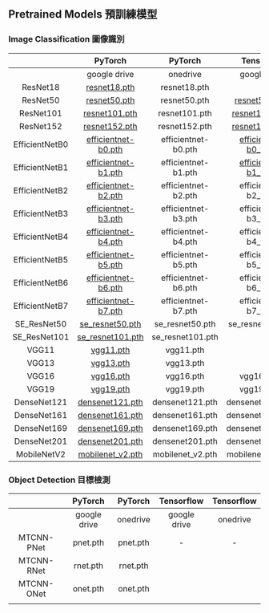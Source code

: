 ## Pretrained Models 預訓練模型





### Image Classification 圖像識別

|          |   PyTorch    |   PyTorch    |  Tensorflow  | Tensorflow |
| :------: | :----------: | :----------: | :----------: | :--------: |
|          | google drive |   onedrive   | google drive |  onedrive  |
| ResNet18 | [resnet18.pth](https://drive.google.com/open?id=156C4a0_nts8QbjCE8YWbA-QbvCnTrfb5) | resnet18.pth |      -       |     -      |
|ResNet50|[resnet50.pth](https://drive.google.com/open?id=1dYlgpFtqi87KDG54_db4ALWKLARxCWMS)|resnet50.pth|[resnet50_tf.pth](https://drive.google.com/open?id=1vReSW_l8fldyYQ6ay5HCYFGoMaGbdW2T)|resnet50_tf.pth|
|ResNet101|[resnet101.pth](https://drive.google.com/open?id=17moUOsGynsWALLHyv3yprHWbbDMrdiOP)|resnet101.pth|[resnet101_tf.pth](https://drive.google.com/open?id=13QYdFX3CvsNiegi-iUX1PUC0KKKgPNwr)|resnet101_tf.pth|
|ResNet152|[resnet152.pth](https://drive.google.com/open?id=1BIaHb7_qunUVvt4TDAwonSKI2jYg4Ybj)|resnet152.pth|[resnet152_tf.pth](https://drive.google.com/open?id=1TeVBB5ynW9E4_EgxIdjugLT8oaXnQH_c)|resnet152_tf.pth|
|EfficientNetB0|[efficientnet-b0.pth](https://drive.google.com/open?id=1bxnoDerzoNfiZZLft4ocD3DAgx4v6aTN)|efficientnet-b0.pth|[efficientnet-b0_tf.pth](https://drive.google.com/open?id=1pO4wRWY6N4e7U_7E2H-NhBPEF4MlR4ru)|efficientnet-b0_tf.pth|
|EfficientNetB1|[efficientnet-b1.pth](https://drive.google.com/open?id=1F3BtnAjmDz4G9RS9Q0hqU_K7WWXCni1G)|efficientnet-b1.pth|[efficientnet-b1_tf.pth](https://drive.google.com/open?id=1zCWDn4lwHCn4exAnGfBSPh9YHYTGdIYt)|efficientnet-b1_tf.pth|
|EfficientNetB2|[efficientnet-b2.pth](https://drive.google.com/open?id=1PjqhB7WJasF_hqOwYtSBNSXSGBY-cRLU)|efficientnet-b2.pth|efficientnet-b2_tf.pth|efficientnet-b2_tf.pth|
|EfficientNetB3|[efficientnet-b3.pth](https://drive.google.com/open?id=11tMxdYdFfaEREwnESO4cwjtcoEB42zB_)|efficientnet-b3.pth|efficientnet-b3_tf.pth|efficientnet-b3_tf.pth|
|EfficientNetB4|[efficientnet-b4.pth](https://drive.google.com/open?id=1X4ZOBR_ETRHZJeffJHvCmWTTy9_aW8SP)|efficientnet-b4.pth|efficientnet-b4_tf.pth|efficientnet-b4_tf.pth|
|EfficientNetB5|[efficientnet-b5.pth](https://drive.google.com/open?id=17iTD12G9oW3jYAui84MKtdY4gjd9vpgG)|efficientnet-b5.pth|efficientnet-b5_tf.pth|efficientnet-b5_tf.pth|
|EfficientNetB6|[efficientnet-b6.pth](https://drive.google.com/open?id=1XJrKmcmMObN_nnjP2Z-YH_BQ3img58qF)|efficientnet-b6.pth|efficientnet-b6_tf.pth|efficientnet-b6_tf.pth|
|EfficientNetB7|[efficientnet-b7.pth](https://drive.google.com/open?id=1M2DfvsNPRCWSo_CeXnUCQOR46rvOrhLl)|efficientnet-b7.pth|efficientnet-b7_tf.pth|efficientnet-b7_tf.pth|
|SE_ResNet50|[se_resnet50.pth](https://drive.google.com/open?id=1vq0uueiHXuHSEFhb02GoEuPzLwrDW_Mb)|se_resnet50.pth|se_resnet50_tf.pth|se_resnet50_tf.pth|
|SE_ResNet101|[se_resnet101.pth](https://drive.google.com/open?id=17moUOsGynsWALLHyv3yprHWbbDMrdiOP)|se_resnet101.pth|-|-|
|VGG11|[vgg11.pth](https://drive.google.com/open?id=1PV9-AwgD1v-JxDRzduOjjGduIR7MDhPW)|vgg11.pth|-|-|
|VGG13|[vgg13.pth](https://drive.google.com/open?id=1wx67gmQ8eHWXs2mhJmNl-t-cFNw7dJ7O)|vgg13.pth|-|-|
|VGG16|[vgg16.pth](https://drive.google.com/open?id=1uXiH5MSy1rvxrHjW4uB9E2BHMM8b0Fwr)|vgg16.pth|vgg16_tf.pth|vgg16_tf.pth|
|VGG19|[vgg19.pth](https://drive.google.com/open?id=1nqQJLYMzeiUX9hji39-rrBUG42YyjhYg)|vgg19.pth|vgg19_tf.pth|vgg19_tf.pth|
|DenseNet121|[densenet121.pth](https://drive.google.com/open?id=16N2BECErDMRTV5JqESEBWyylXbQmKAIk)|densenet121.pth|densenet121_tf.pth|densenet121_tf.pth|
|DenseNet161|[densenet161.pth](https://drive.google.com/open?id=1n3HRkdPbxKrLVua9gOCY6iJnzM8JnBau)|densenet161.pth|densenet161_tf.pth|densenet161_tf.pth|
|DenseNet169|[densenet169.pth](https://drive.google.com/open?id=1QV73Th0Wo4SCq9AFPVEKqnzs7BUvIG5B)|densenet169.pth|densenet169_tf.pth|densenet169_tf.pth|
|DenseNet201|[densenet201.pth](https://drive.google.com/open?id=1V2JazzdnrU64lDfE-O4bVIgFNQJ38q3J)|densenet201.pth|densenet201_tf.pth|densenet201_tf.pth|
|MobileNetV2|[mobilenet_v2.pth](https://drive.google.com/open?id=1ULenXTjOO5PdT3fHv6N8bPXEfoJAn5yL)|mobilenet_v2.pth|mobilenet_v2_tf.pth|mobilenet_v2_tf.pth|



### Object Detection 目標檢測

|            |   PyTorch    | PyTorch  |  Tensorflow  | Tensorflow |
| :--------: | :----------: | :------: | :----------: | :--------: |
|            | google drive | onedrive | google drive |  onedrive  |
| MTCNN-PNet |   pnet.pth   | pnet.pth |      -       |     -      |
| MTCNN-RNet |   rnet.pth   | rnet.pth |              |            |
| MTCNN-ONet |   onet.pth   | onet.pth |              |            |
|            |              |          |              |            |

